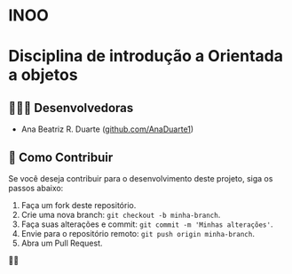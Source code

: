 # INOO
# Disciplina de introdução a Orientada a objetos

## 👩🏻‍💻 Desenvolvedoras 
- Ana Beatriz R. Duarte ([github.com/AnaDuarte1](https://github.com/AnaDuarte1))

## 🤝 **Como Contribuir**

Se você deseja contribuir para o desenvolvimento deste projeto, siga os passos abaixo:

1. Faça um fork deste repositório.
2. Crie uma nova branch: `git checkout -b minha-branch`.
3. Faça suas alterações e commit: `git commit -m 'Minhas alterações'`.
4. Envie para o repositório remoto: `git push origin minha-branch`.
5. Abra um Pull Request.




🚀✨

